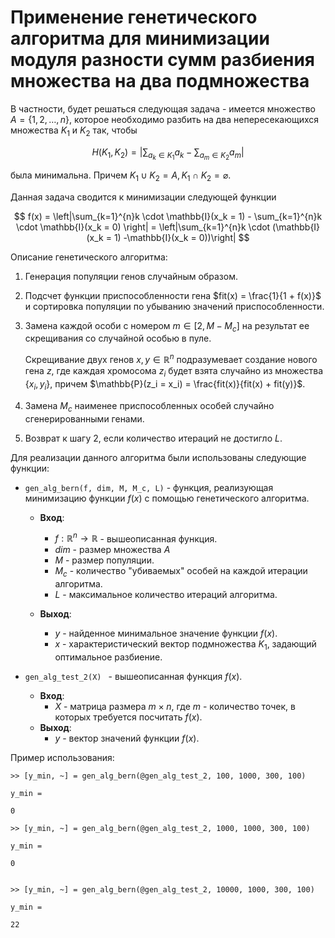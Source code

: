 # Применение генетического алгоритма для минимизации модуля разности сумм разбиения множества на два подмножества
В частности, будет решаться следующая задача - имеется множество $A = \{1, 2, \dots, n\}$, которое необходимо разбить на два непересекающихся множества $K_1$ и $K_2$ так, чтобы 

$$H(K_1, K_2) =  \left|\sum_{a_k \in K_1}a_k - \sum_{a_m \in K_2}a_m \right|$$

была минимальна. Причем $K_1 \cup K_2 = A, K_1 \cap K_2 = \varnothing$.

Данная задача сводится к минимизации следующей функции 

$$ f(x) = \left|\sum_{k=1}^{n}k \cdot \mathbb{I}(x_k = 1)  - \sum_{k=1}^{n}k \cdot \mathbb{I}(x_k = 0) \right| = \left|\sum_{k=1}^{n}k \cdot (\mathbb{I}(x_k = 1)  -\mathbb{I}(x_k = 0))\right|
$$

Описание генетического алгоритма:
1) Генерация популяции генов случайным образом.
2) Подсчет функции приспособленности гена $fit(x) = \frac{1}{1 + f(x)}$ и сортировка популяции по убыванию значений приспособленности.
3) Замена каждой особи с номером $m \in [2, M - M_c]$ на результат ее скрещивания со случайной особью в пуле. 

    Скрещивание двух генов $x, y \in \mathbb{R}^n$ подразумевает создание нового гена $z$, где каждая хромосома $z_i$ будет взята случайно из множества $\{x_i, y_i\}$, причем $\mathbb{P}(z_i = x_i) = \frac{fit(x)}{fit(x) + fit(y)}$.

4) Замена $M_c$ наименее приспособленных особей случайно сгенерированными генами.
5) Возврат к шагу 2, если количество итераций не достигло $L$.

Для реализации данного алгоритма были использованы следующие функции:

* ```gen_alg_bern(f, dim, M, M_c, L)``` - функция, реализующая минимизацию функции $f(x)$ с помощью генетического алгоритма.

    * **Вход**: 
      * $f: \mathbb{R}^n \rightarrow \mathbb{R}$ - вышеописанная функция. 
      * $dim$ - размер множества $A$
      * $M$ - размер популяции.
      * $M_c$ - количество "убиваемых" особей на каждой итерации алгоритма.
      * $L$ - максимальное количество итераций алгоритма.

    * **Выход**:  
      * $y$ - найденное минимальное значение функции $f(x)$.
      * $x$ - характеристический вектор подмножества $K_1$, задающий оптимальное разбиение.
* ```gen_alg_test_2(X) ``` - вышеописанная функция $f(x)$.
    * **Вход**: 
      * $X$ - матрица размера $m \times n$, где $m$ - количество точек, в которых требуется посчитать $f(x)$. 
    * **Выход**:  
      * $y$ - вектор значений функции $f(x)$.

Пример использования:
```
>> [y_min, ~] = gen_alg_bern(@gen_alg_test_2, 100, 1000, 300, 100)
	 	
y_min =

0

>> [y_min, ~] = gen_alg_bern(@gen_alg_test_2, 1000, 1000, 300, 100)

y_min =

0


>> [y_min, ~] = gen_alg_bern(@gen_alg_test_2, 10000, 1000, 300, 100)

y_min =

22
```